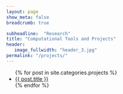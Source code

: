 ```yaml
---
layout: page
show_meta: false
breadcrumb: true

subheadline:  "Research"
title: "Computational Tools and Projects"
header:
   image_fullwidth: "header_3.jpg"
permalink: "/projects/"
---
```

<ul>
    {% for post in site.categories.projects %}
    <li><a href="{{ site.url }}{{ site.baseurl }}{{ post.url }}"><stronglist>{{ post.title }}</stronglist></a></li>
    {% endfor %}
</ul>
